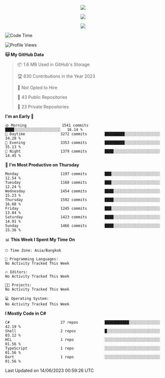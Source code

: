 <p align="center">
  <a href="say-hi.gif"> 
    <img align="center" src="say-hi.gif"/>
  </a>
</p>
<p align="center">
  <a href="https://github.com/htthinh1999">
    <img align="center" src="https://github-readme-stats-kappa-pink.vercel.app/api?username=htthinh1999&show_icons=true&count_private=true&theme=dracula"/>
  </a>
</p>
<p align="center">
  <a href="https://github.com/htthinh1999">
    <img src="https://github-readme-stats-kappa-pink.vercel.app/api/top-langs/?username=htthinh1999&layout=compact&langs_count=6&count_private=true&hide=tsql,hlsl,glsl,shaderlab&theme=dracula"/>
  </a>
</p>

<!--START_SECTION:waka-->
![Code Time](http://img.shields.io/badge/Code%20Time-0%20secs-blue)

![Profile Views](http://img.shields.io/badge/Profile%20Views-0-blue)

**🐱 My GitHub Data** 

> 📦 1.6 MB Used in GitHub's Storage 
 > 
> 🏆 630 Contributions in the Year 2023
 > 
> 🚫 Not Opted to Hire
 > 
> 📜 43 Public Repositories 
 > 
> 🔑 23 Private Repositories 
 > 
**I'm an Early 🐤** 

```text
🌞 Morning                1541 commits        ████░░░░░░░░░░░░░░░░░░░░░   16.14 % 
🌆 Daytime                3272 commits        █████████░░░░░░░░░░░░░░░░   34.28 % 
🌃 Evening                3353 commits        █████████░░░░░░░░░░░░░░░░   35.13 % 
🌙 Night                  1379 commits        ████░░░░░░░░░░░░░░░░░░░░░   14.45 % 
```
📅 **I'm Most Productive on Thursday** 

```text
Monday                   1197 commits        ███░░░░░░░░░░░░░░░░░░░░░░   12.54 % 
Tuesday                  1168 commits        ███░░░░░░░░░░░░░░░░░░░░░░   12.24 % 
Wednesday                1454 commits        ████░░░░░░░░░░░░░░░░░░░░░   15.23 % 
Thursday                 1592 commits        ████░░░░░░░░░░░░░░░░░░░░░   16.68 % 
Friday                   1245 commits        ███░░░░░░░░░░░░░░░░░░░░░░   13.04 % 
Saturday                 1423 commits        ████░░░░░░░░░░░░░░░░░░░░░   14.91 % 
Sunday                   1466 commits        ████░░░░░░░░░░░░░░░░░░░░░   15.36 % 
```


📊 **This Week I Spent My Time On** 

```text
🕑︎ Time Zone: Asia/Bangkok

💬 Programming Languages: 
No Activity Tracked This Week

🔥 Editors: 
No Activity Tracked This Week

🐱‍💻 Projects: 
No Activity Tracked This Week

💻 Operating System: 
No Activity Tracked This Week
```

**I Mostly Code in C#** 

```text
C#                       27 repos            ███████████░░░░░░░░░░░░░░   42.19 % 
Shell                    2 repos             █░░░░░░░░░░░░░░░░░░░░░░░░   03.12 % 
HCL                      1 repo              ░░░░░░░░░░░░░░░░░░░░░░░░░   01.56 % 
TypeScript               1 repo              ░░░░░░░░░░░░░░░░░░░░░░░░░   01.56 % 
Dart                     1 repo              ░░░░░░░░░░░░░░░░░░░░░░░░░   01.56 % 
```




 Last Updated on 14/06/2023 00:59:26 UTC
<!--END_SECTION:waka-->
